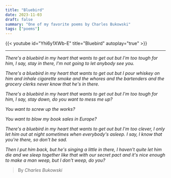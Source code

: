 ```yaml
---
title: "Bluebird"
date: 2023-11-03
draft: false
summary: "One of my favorite poems by Charles Bukowski"
tags: ["poems"]
---
```


{{< youtube id="Yhi6y1XWb-E" title="Bluebird" autoplay="true" >}}

---

_There's a bluebird in my heart that
wants to get out
but I'm too tough for him,
I say, stay in there, I'm not going
to let anybody see
you._

_There's a bluebird in my heart that
wants to get out
but I pour whiskey on him and inhale
cigarette smoke
and the whores and the bartenders
and the grocery clerks
never know that
he's
in there._

_There's a bluebird in my heart that
wants to get out
but I'm too tough for him,
I say,
stay down, do you want to mess
me up?_

_You want to screw up the
works?_

_You want to blow my book sales in
Europe?_

_There's a bluebird in my heart that
wants to get out
but I'm too clever, I only let him out
at night sometimes
when everybody's asleep.
I say, I know that you're there,
so don't be
sad._

_Then I put him back,
but he's singing a little
in there, I haven't quite let him
die
and we sleep together like
that
with our
secret pact
and it's nice enough to
make a man
weep, but I don't
weep, do
you?_


> By _Charles Bukowski_

